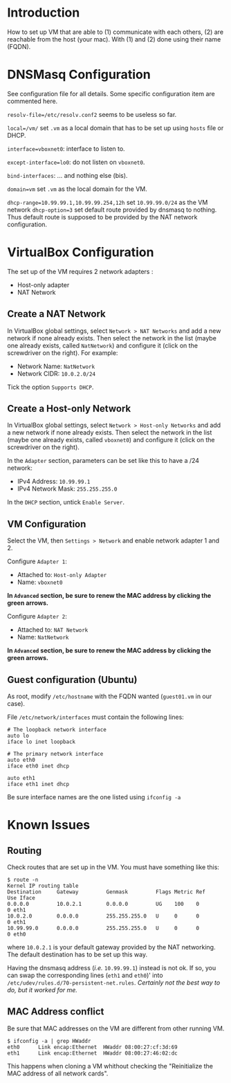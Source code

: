 # Introduction

How to set up VM that are able to (1) communicate with each others, (2) are reachable from the host (your mac). With (1) and (2) done using their name (FQDN).

# DNSMasq Configuration

See configuration file for all details. Some specific configuration item are commented here. 

 ```resolv-file=/etc/resolv.conf2``` seems to be useless so far. 
 

 ```local=/vm/``` set ```.vm``` as a local domain that has to be set up using ```hosts``` file or DHCP. 

 ```interface=vboxnet0```: interface to listen to.


 ```except-interface=lo0```: do not listen on ```vboxnet0```.
 
 ```bind-interfaces```: ... and nothing else (bis).

 ```domain=vm``` set ```.vm``` as the local domain for the VM.
 
 ```dhcp-range=10.99.99.1,10.99.99.254,12h``` set ```10.99.99.0/24``` as the VM network	
 ```dhcp-option=3``` set default route provided by dnsmasq to nothing. Thus default route is supposed to be provided by the NAT network configuration.

# VirtualBox Configuration

The set up of the VM requires 2 network adapters : 

- Host-only adapter
- NAT Network

## Create a NAT Network

In VirtualBox global settings, select ```Network > NAT Networks``` and add a new network if none already exists. Then select the network in the list (maybe one already exists, called ```NatNetwork```) and configure it (click on the screwdriver on the right). For example:

- Network Name: ```NatNetwork```
- Network CIDR: ```10.0.2.0/24```

Tick the option ```Supports DHCP```.

## Create a Host-only Network

In VirtualBox global settings, select ```Network > Host-only Networks``` and add a new network if none already exists. Then select the network in the list (maybe one already exists, called ```vboxnet0```) and configure it (click on the screwdriver on the right).

In the ```Adapter``` section, parameters can be set like this to have a /24 network: 

- IPv4 Address: ```10.99.99.1```
- IPv4 Network Mask: ```255.255.255.0```

In the ```DHCP``` section, untick ```Enable Server```. 

## VM Configuration

Select the VM, then  ```Settings > Network``` and enable network adapter 1 and 2. 

Configure ```Adapter 1```:

- Attached to: ```Host-only Adapter```
- Name: ```vboxnet0```

**In ```Advanced``` section, be sure to renew the MAC address by clicking the green arrows.**

Configure ```Adapter 2```:

- Attached to: ```NAT Network```
- Name: ```NatNetwork```

**In ```Advanced``` section, be sure to renew the MAC address by clicking the green arrows.**

## Guest configuration (Ubuntu)

As root, modify ```/etc/hostname``` with the FQDN wanted (```guest01.vm``` in our case).

File ```/etc/network/interfaces``` must contain the following lines: 

```
# The loopback network interface
auto lo
iface lo inet loopback

# The primary network interface
auto eth0
iface eth0 inet dhcp

auto eth1
iface eth1 inet dhcp
```

Be sure interface names are the one listed using  ```ifconfig -a```

# Known Issues

## Routing

Check routes that are set up in the VM. You must have something like this:

```
$ route -n
Kernel IP routing table
Destination     Gateway         Genmask         Flags Metric Ref    Use Iface
0.0.0.0         10.0.2.1        0.0.0.0         UG    100    0        0 eth1
10.0.2.0        0.0.0.0         255.255.255.0   U     0      0        0 eth1
10.99.99.0      0.0.0.0         255.255.255.0   U     0      0        0 eth0
```

where ```10.0.2.1``` is your default gateway provided by the NAT networking. The default destination has to be set up this way. 

Having the dnsmasq address (*i.e.* ```10.99.99.1```) instead is not ok. If so, you can swap the corresponding lines (```eth1``` and ```eth0```)' into ```/etc/udev/rules.d/70-persistent-net.rules```. *Certainly not the best way to do, but it worked for me.*

## MAC Address conflict

Be sure that MAC addresses on the VM are different from other running VM. 

```
$ ifconfig -a | grep HWaddr
eth0      Link encap:Ethernet  HWaddr 08:00:27:cf:3d:69  
eth1      Link encap:Ethernet  HWaddr 08:00:27:46:02:dc  
```

This happens when cloning a VM whithout checking the "Reinitialize the MAC address of all network cards".